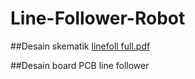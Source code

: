 # Line-Follower-Robot
##Desain skematik
[linefoll full.pdf](https://github.com/user-attachments/files/15517742/linefoll.full.pdf)

##Desain board PCB line follower
